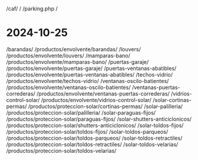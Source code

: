 /caf/ /
/parking.php /

# 2024-10-25
/barandas/ /productos/envolvente/barandas/
/louvers/ /productos/envolvente/louvers/
/mamparas-bano/ /productos/envolvente/mamparas-bano/
/puertas-garaje/ /productos/envolvente/puertas-garaje/
/puertas-ventanas-abatibles/ /productos/envolvente/puertas-ventanas-abatibles/
/techos-vidrio/ /productos/envolvente/techos-vidrio/
/ventanas-oscilo-batientes/ /productos/envolvente/ventanas-oscilo-batientes/
/ventanas-puertas-correderas/ /productos/envolvente/ventanas-puertas-correderas/
/vidrios-control-solar/ /productos/envolvente/vidrios-control-solar/
/solar-cortinas-permas/ /productos/proteccion-solar/cortinas-permas/
/solar-palilleria/ /productos/proteccion-solar/palilleria/
/solar-paraguas-fijos/ /productos/proteccion-solar/paraguas-fijos/
/solar-shutters-anticiclonicos/ /productos/proteccion-solar/shutters-anticiclonicos/
/solar-toldos-fijos/ /productos/proteccion-solar/toldos-fijos/
/solar-toldos-parqueos/ /productos/proteccion-solar/toldos-parqueos/
/solar-toldos-retractiles/ /productos/proteccion-solar/toldos-retractiles/
/solar-toldos-velarias/ /productos/proteccion-solar/toldos-velarias/